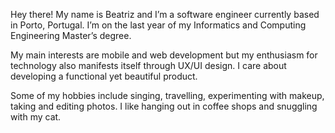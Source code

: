 Hey there! My name is Beatriz and I’m a software engineer currently based in Porto, Portugal. I’m on the last year of my Informatics and Computing Engineering Master’s degree.

My main interests are mobile and web development but my enthusiasm for technology also manifests itself through UX/UI design. I care about developing a functional yet beautiful product.

Some of my hobbies include singing, travelling, experimenting with makeup, taking and editing photos. I like hanging out in coffee shops and snuggling with my cat.